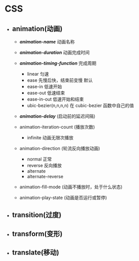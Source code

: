 # CSS

- animation(动画)
  -

  - ***animation-name*** 动画名称
  - ***animation-duration*** 动画完成时间
  - ***animation-timing-function*** 完成周期
    - linear 匀速
    - ease 先慢后快，结束前变慢 默认
    - ease-in 低速开始
    - ease-out 低速结束
    - ease-in-out 低速开始和结束
    - ubic-bezier(n,n,n,n) 在 cubic-bezier 函数中自己的值

  - ***animation-delay*** (启动前的延迟间隔)
  - animation-iteration-count (播放次数)
    - infinite 动画无限次播放

  - animation-direction (轮流反向播放动画)

    - normal 正常
    - reverse 反向播放
    - alternate 
    - alternate-reverse

  - animation-fill-mode (动画不播放时，处于什么状态)
  - animation-play-state (动画是否运行或暂停)

- transition(过度)
  -
  
- transform(变形)
  -
- translate(移动)
  -
